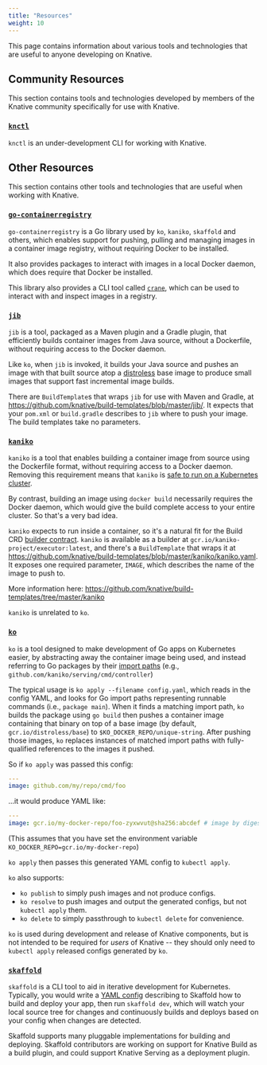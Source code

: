 ```yaml
---
title: "Resources"
weight: 10
---
```


This page contains information about various tools and technologies that are
useful to anyone developing on Knative.

## Community Resources

This section contains tools and technologies developed by members of the Knative
community specifically for use with Knative.

### [`knctl`](https://github.com/cppforlife/knctl)

`knctl` is an under-development CLI for working with Knative.

## Other Resources

This section contains other tools and technologies that are useful when working
with Knative.

### [`go-containerregistry`](https://github.com/google/go-containerregistry/)

`go-containerregistry` is a Go library used by `ko`, `kaniko`, `skaffold` and
others, which enables support for pushing, pulling and managing images in a
container image registry, without requiring Docker to be installed.

It also provides packages to interact with images in a local Docker daemon,
which does require that Docker be installed.

This library also provides a CLI tool called
[`crane`](https://github.com/google/go-containerregistry/blob/master/cmd/crane/doc/crane.md),
which can be used to interact with and inspect images in a registry.

### [`jib`](https://github.com/GoogleContainerTools/jib)

`jib` is a tool, packaged as a Maven plugin and a Gradle plugin, that
efficiently builds container images from Java source, without a Dockerfile,
without requiring access to the Docker daemon.

Like `ko`, when `jib` is invoked, it builds your Java source and pushes an image
with that built source atop a
[distroless](https://github.com/GoogleContainerTools/distroless) base image to
produce small images that support fast incremental image builds.

There are `BuildTemplate`s that wraps `jib` for use with Maven and Gradle, at
https://github.com/knative/build-templates/blob/master/jib/. It expects that
your `pom.xml` or `build.gradle` describes to `jib` where to push your image.
The build templates take no parameters.

### [`kaniko`](https://github.com/GoogleContainerTools/kaniko)

`kaniko` is a tool that enables building a container image from source using the
Dockerfile format, without requiring access to a Docker daemon. Removing this
requirement means that `kaniko` is
[safe to run on a Kubernetes cluster](https://github.com/kubernetes/kubernetes/issues/1806).

By contrast, building an image using `docker build` necessarily requires the
Docker daemon, which would give the build complete access to your entire
cluster. So that's a very bad idea.

`kaniko` expects to run inside a container, so it's a natural fit for the Build
CRD [builder contract](../build/builder-contract.md). `kaniko` is available as a builder at
`gcr.io/kaniko-project/executor:latest`, and there's a `BuildTemplate` that
wraps it at
https://github.com/knative/build-templates/blob/master/kaniko/kaniko.yaml. It
exposes one required parameter, `IMAGE`, which describes the name of the image
to push to.

More information here:
https://github.com/knative/build-templates/tree/master/kaniko

`kaniko` is unrelated to `ko`.

### [`ko`](https://github.com/google/go-containerregistry/tree/master/cmd/ko)

`ko` is a tool designed to make development of Go apps on Kubernetes easier, by
abstracting away the container image being used, and instead referring to Go
packages by their [import paths](https://golang.org/doc/code.html#ImportPaths)
(e.g., `github.com/kaniko/serving/cmd/controller`)

The typical usage is `ko apply --filename config.yaml`, which reads in the config YAML,
and looks for Go import paths representing runnable commands (i.e.,
`package main`). When it finds a matching import path, `ko` builds the package
using `go build` then pushes a container image containing that binary on top of
a base image (by default, `gcr.io/distroless/base`) to
`$KO_DOCKER_REPO/unique-string`. After pushing those images, `ko` replaces
instances of matched import paths with fully-qualified references to the images
it pushed.

So if `ko apply` was passed this config:

```yaml
---
image: github.com/my/repo/cmd/foo
```

...it would produce YAML like:

```yaml
---
image: gcr.io/my-docker-repo/foo-zyxwvut@sha256:abcdef # image by digest
```

(This assumes that you have set the environment variable
`KO_DOCKER_REPO=gcr.io/my-docker-repo`)

`ko apply` then passes this generated YAML config to `kubectl apply`.

`ko` also supports:

- `ko publish` to simply push images and not produce configs.
- `ko resolve` to push images and output the generated configs, but not
  `kubectl apply` them.
- `ko delete` to simply passthrough to `kubectl delete` for convenience.

`ko` is used during development and release of Knative components, but is not
intended to be required for _users_ of Knative -- they should only need to
`kubectl apply` released configs generated by `ko`.

### [`skaffold`](https://github.com/GoogleContainerTools/skaffold)

`skaffold` is a CLI tool to aid in iterative development for Kubernetes.
Typically, you would write a
[YAML config](https://github.com/GoogleContainerTools/skaffold/blob/master/examples/annotated-skaffold.yaml)
describing to Skaffold how to build and deploy your app, then run
`skaffold dev`, which will watch your local source tree for changes and
continuously builds and deploys based on your config when changes are detected.

Skaffold supports many pluggable implementations for building and deploying.
Skaffold contributors are working on support for Knative Build as a build
plugin, and could support Knative Serving as a deployment plugin.
